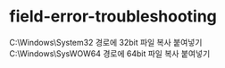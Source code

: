 # field-error-troubleshooting


C:\Windows\System32 경로에 32bit 파일 복사 붙여넣기
C:\Windows\SysWOW64 경로에 64bit 파일 복사 붙여넣기
